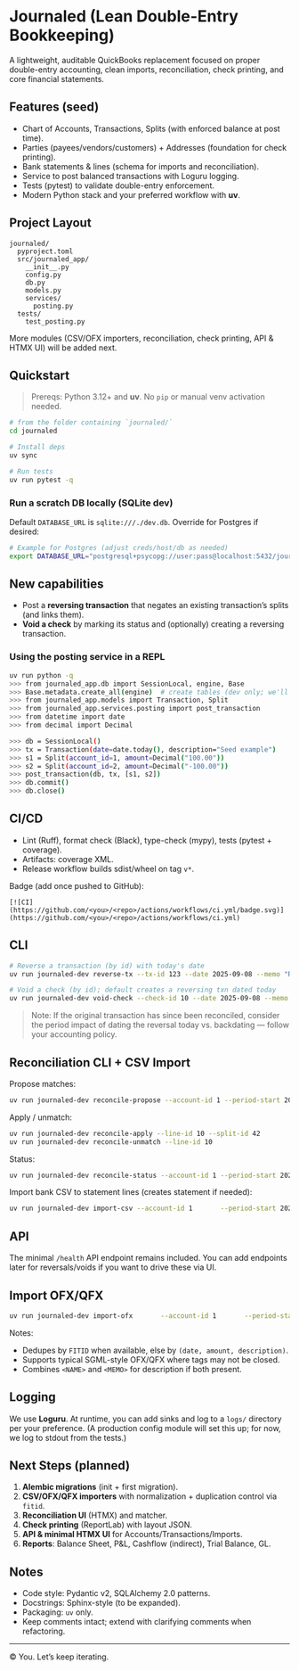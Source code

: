 
# Journaled (Lean Double-Entry Bookkeeping)

A lightweight, auditable QuickBooks replacement focused on proper double-entry accounting, clean imports, reconciliation, check printing, and core financial statements.

## Features (seed)
- Chart of Accounts, Transactions, Splits (with enforced balance at post time).
- Parties (payees/vendors/customers) + Addresses (foundation for check printing).
- Bank statements & lines (schema for imports and reconciliation).
- Service to post balanced transactions with Loguru logging.
- Tests (pytest) to validate double-entry enforcement.
- Modern Python stack and your preferred workflow with **uv**.

## Project Layout
```
journaled/
  pyproject.toml
  src/journaled_app/
    __init__.py
    config.py
    db.py
    models.py
    services/
      posting.py
  tests/
    test_posting.py
```
More modules (CSV/OFX importers, reconciliation, check printing, API & HTMX UI) will be added next.

## Quickstart

> Prereqs: Python 3.12+ and **uv**. No `pip` or manual venv activation needed.

```bash
# from the folder containing `journaled/`
cd journaled

# Install deps
uv sync

# Run tests
uv run pytest -q
```

### Run a scratch DB locally (SQLite dev)
Default `DATABASE_URL` is `sqlite:///./dev.db`. Override for Postgres if desired:
```bash
# Example for Postgres (adjust creds/host/db as needed)
export DATABASE_URL="postgresql+psycopg://user:pass@localhost:5432/journaled"
```
## New capabilities
- Post a **reversing transaction** that negates an existing transaction’s splits (and links them).
- **Void a check** by marking its status and (optionally) creating a reversing transaction.

### Using the posting service in a REPL
```bash
uv run python -q
>>> from journaled_app.db import SessionLocal, engine, Base
>>> Base.metadata.create_all(engine)  # create tables (dev only; we'll add Alembic soon)
>>> from journaled_app.models import Transaction, Split
>>> from journaled_app.services.posting import post_transaction
>>> from datetime import date
>>> from decimal import Decimal

>>> db = SessionLocal()
>>> tx = Transaction(date=date.today(), description="Seed example")
>>> s1 = Split(account_id=1, amount=Decimal("100.00"))
>>> s2 = Split(account_id=2, amount=Decimal("-100.00"))
>>> post_transaction(db, tx, [s1, s2])
>>> db.commit()
>>> db.close()
```
## CI/CD
- Lint (Ruff), format check (Black), type-check (mypy), tests (pytest + coverage).
- Artifacts: coverage XML.
- Release workflow builds sdist/wheel on tag `v*`.

Badge (add once pushed to GitHub):
```
[![CI](https://github.com/<you>/<repo>/actions/workflows/ci.yml/badge.svg)](https://github.com/<you>/<repo>/actions/workflows/ci.yml)
```
## CLI
```bash
# Reverse a transaction (by id) with today's date
uv run journaled-dev reverse-tx --tx-id 123 --date 2025-09-08 --memo "Reversal of error"

# Void a check (by id); default creates a reversing txn dated today
uv run journaled-dev void-check --check-id 10 --date 2025-09-08 --memo "Voided check" --no-reversal  # add flag to skip reversal
```

> Note: If the original transaction has since been reconciled, consider the period impact of dating the reversal today vs. backdating — follow your accounting policy.

## Reconciliation CLI + CSV Import

Propose matches:
```bash
uv run journaled-dev reconcile-propose --account-id 1 --period-start 2025-01-01 --period-end 2025-01-31
```

Apply / unmatch:
```bash
uv run journaled-dev reconcile-apply --line-id 10 --split-id 42
uv run journaled-dev reconcile-unmatch --line-id 10
```

Status:
```bash
uv run journaled-dev reconcile-status --account-id 1 --period-start 2025-01-01 --period-end 2025-01-31
```

Import bank CSV to statement lines (creates statement if needed):
```bash
uv run journaled-dev import-csv --account-id 1       --period-start 2025-01-01 --period-end 2025-01-31       --opening 1000.00 --closing 1050.00       --csv bank.csv
```

## API
The minimal `/health` API endpoint remains included. You can add endpoints later for reversals/voids if you want to drive these via UI.

## Import OFX/QFX
```bash
uv run journaled-dev import-ofx       --account-id 1       --period-start 2025-01-01 --period-end 2025-01-31       --opening 1000.00 --closing 1050.00       --ofx bank.ofx
```
Notes:
- Dedupes by `FITID` when available, else by `(date, amount, description)`.
- Supports typical SGML-style OFX/QFX where tags may not be closed.
- Combines `<NAME>` and `<MEMO>` for description if both present.

## Logging
We use **Loguru**. At runtime, you can add sinks and log to a `logs/` directory per your preference. (A production config module will set this up; for now, we log to stdout from the tests.)

## Next Steps (planned)
1. **Alembic migrations** (init + first migration).
2. **CSV/OFX/QFX importers** with normalization + duplication control via `fitid`.
3. **Reconciliation UI** (HTMX) and matcher.
4. **Check printing** (ReportLab) with layout JSON.
5. **API & minimal HTMX UI** for Accounts/Transactions/Imports.
6. **Reports**: Balance Sheet, P&L, Cashflow (indirect), Trial Balance, GL.

## Notes
- Code style: Pydantic v2, SQLAlchemy 2.0 patterns.
- Docstrings: Sphinx-style (to be expanded).
- Packaging: `uv` only.
- Keep comments intact; extend with clarifying comments when refactoring.

---

© You. Let’s keep iterating.
